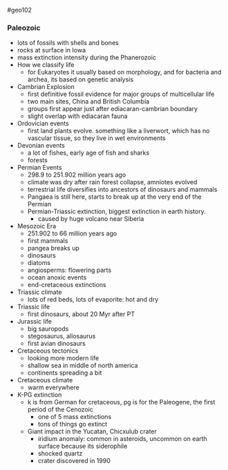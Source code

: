 #geo102 
### Paleozoic
- lots of fossils with shells and bones
- rocks at surface in Iowa
- mass extinction intensity during the Phanerozoic
- How we classify life
	- for Eukaryotes it usually based on morphology, and for bacteria and archea, its based on genetic analysis
- Cambrian Explosion
	- first definitive fossil evidence for major groups of multicellular life
	- two main sites, China and British Columbia
	- groups first appear just after ediacaran-cambrian boundary
	- slight overlap with ediacaran fauna
- Ordovician events
	- first land plants evolve. something like a liverwort, which has no vascular tissue, so they live in wet environments
- Devonian events
	- a lot of fishes, early age of fish and sharks
	- forests
- Permian Events
	- 298.9 to 251.902 million years ago
	- climate was dry after rain forest collapse, amniotes evolved
	- terrestrial life diversifies into ancestors of dinosaurs and mammals
	- Pangaea is still here, starts to break up at the very end of the Permian
	- Permian-Triassic extinction, biggest extinction in earth history.
		- caused by huge volcano near Siberia 
- Mesozoic Era
	- 251.902 to 66 million years ago
	- first mammals
	- pangea breaks up
	- dinosaurs
	- diatoms
	- angiosperms: flowering parts
	- ocean anoxic events
	- end-cretaceous extinctions
- Triassic climate
	- lots of red beds, lots of evaporite: hot and dry
- Triassic life
	- first dinosaurs, about 20 Myr after PT
- Jurassic life
	- big sauropods
	- stegosaurus, allosaurus
	- first avian dinosaurs
- Cretaceous tectonics
	- looking more modern life
	- shallow sea in middle of north america
	- continents spreading a bit
- Cretaceous climate
	- warm everywhere
- K-PG extinction
	- k is from German for cretaceous, pg is for the Paleogene, the first period of the Cenozoic
		- one of 5 mass extinctions
		- tons of things go extinct
	- Giant impact in the Yucatan, Chicxulub crater
		- iridium anomaly: common in asteroids, uncommon on earth surface because its siderophile
		- shocked quartz
		- crater discovered in 1990